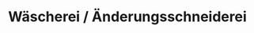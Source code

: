 ---
title: "Wäscherei / Änderungsschneiderei"
url: /mayen/waescherei-aenderungsschneiderei/
shop: Wäscherei
---